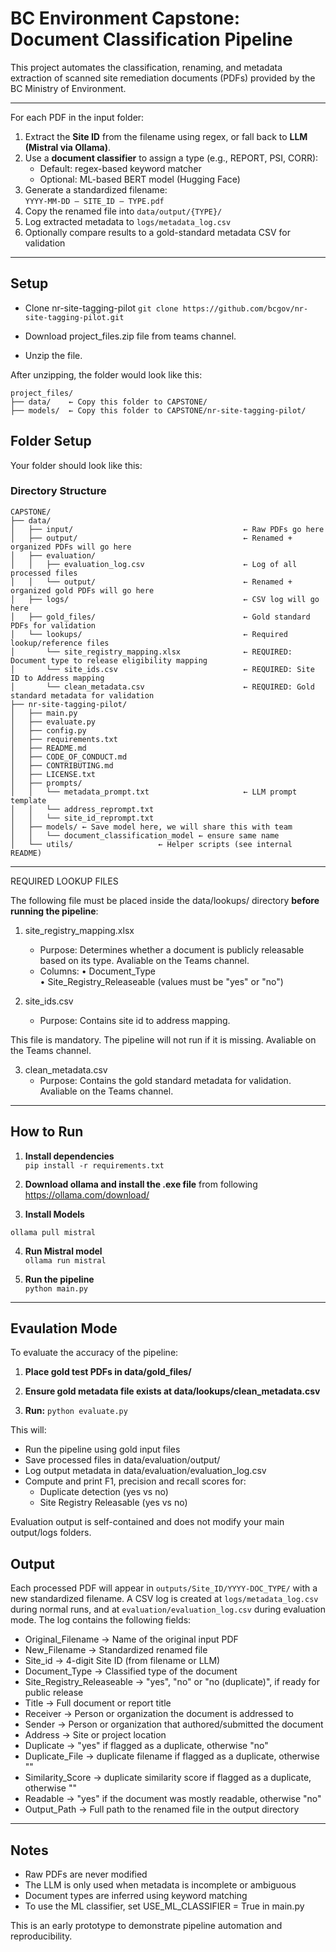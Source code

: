 # BC Environment Capstone: Document Classification Pipeline

This project automates the classification, renaming, and metadata extraction of scanned site remediation documents (PDFs) provided by the BC Ministry of Environment.

---

For each PDF in the input folder:

1. Extract the **Site ID** from the filename using regex, or fall back to **LLM (Mistral via Ollama)**.
2. Use a **document classifier** to assign a type (e.g., REPORT, PSI, CORR):
   - Default: regex-based keyword matcher
   - Optional: ML-based BERT model (Hugging Face)
3. Generate a standardized filename:  
   `YYYY-MM-DD – SITE_ID – TYPE.pdf`
4. Copy the renamed file into `data/output/{TYPE}/`
5. Log extracted metadata to `logs/metadata_log.csv`
6. Optionally compare results to a gold-standard metadata CSV for validation

---

## Setup

- Clone nr-site-tagging-pilot
```git clone https://github.com/bcgov/nr-site-tagging-pilot.git```

- Download project_files.zip file from teams channel.

- Unzip the file.

After unzipping, the folder would look like this:

```
project_files/
├── data/    ← Copy this folder to CAPSTONE/
├── models/  ← Copy this folder to CAPSTONE/nr-site-tagging-pilot/
```

## Folder Setup

Your folder should look like this:

### **Directory Structure**

```plaintext
CAPSTONE/
├── data/
│   ├── input/                                      ← Raw PDFs go here
│   ├── output/                                     ← Renamed + organized PDFs will go here
│   ├── evaluation/
│   │   ├── evaluation_log.csv                      ← Log of all processed files
│   │   └── output/                                 ← Renamed + organized gold PDFs will go here
│   ├── logs/                                       ← CSV log will go here
│   ├── gold_files/                                 ← Gold standard PDFs for validation
│   └── lookups/                                    ← Required lookup/reference files
│       └── site_registry_mapping.xlsx              ← REQUIRED: Document type to release eligibility mapping
│       └── site_ids.csv                            ← REQUIRED: Site ID to Address mapping
│       └── clean_metadata.csv                      ← REQUIRED: Gold standard metadata for validation
├── nr-site-tagging-pilot/
│   ├── main.py
│   ├── evaluate.py
│   ├── config.py
│   ├── requirements.txt
│   ├── README.md
│   ├── CODE_OF_CONDUCT.md
│   ├── CONTRIBUTING.md
│   ├── LICENSE.txt
│   ├── prompts/
│   │   └── metadata_prompt.txt                     ← LLM prompt template
│   │   └── address_reprompt.txt
│   │   └── site_id_reprompt.txt
│   ├── models/ ← Save model here, we will share this with team
│   │   └── document_classification_model ← ensure same name
│   └── utils/                   ← Helper scripts (see internal README)

```

---

REQUIRED LOOKUP FILES

The following file must be placed inside the data/lookups/ directory **before running the pipeline**:

1. site_registry_mapping.xlsx
   - Purpose: Determines whether a document is publicly releasable based on its type. Avaliable on the Teams channel.
   - Columns:
     • Document_Type  
     • Site_Registry_Releaseable (values must be "yes" or "no")

2. site_ids.csv  
   - Purpose: Contains site id to address mapping.  

This file is mandatory. The pipeline will not run if it is missing. Avaliable on the Teams channel.

3. clean_metadata.csv  
   - Purpose: Contains the gold standard metadata for validation. Avaliable on the Teams channel.

---

## How to Run

1. **Install dependencies**  
`pip install -r requirements.txt`

2. **Download ollama and install the .exe file** from following <https://ollama.com/download/>

3. **Install Models**

`ollama pull mistral`

4. **Run Mistral model**  
`ollama run mistral`

5. **Run the pipeline**  
`python main.py`

---

## Evaulation Mode

To evaluate the accuracy of the pipeline:

1. **Place gold test PDFs in data/gold_files/**

2. **Ensure gold metadata file exists at data/lookups/clean_metadata.csv**

3. **Run:**
`python evaluate.py`

This will:

- Run the pipeline using gold input files
- Save processed files in data/evaluation/output/
- Log output metadata in data/evaluation/evaluation_log.csv
- Compute and print F1, precision and recall scores for:
  - Duplicate detection (yes vs no)
  - Site Registry Releasable (yes vs no)

Evaluation output is self-contained and does not modify your main output/logs folders.

## Output

Each processed PDF will appear in `outputs/Site_ID/YYYY-DOC_TYPE/` with a new standardized filename. A CSV log is created at `logs/metadata_log.csv` during normal runs, and at `evaluation/evaluation_log.csv` during evaluation mode. The log contains the following fields:

- Original_Filename            → Name of the original input PDF
- New_Filename                 → Standardized renamed file
- Site_id                      → 4-digit Site ID (from filename or LLM)
- Document_Type                → Classified type of the document
- Site_Registry_Releaseable    → "yes", "no" or "no (duplicate)", if ready for public release
- Title                        → Full document or report title
- Receiver                     → Person or organization the document is addressed to
- Sender                       → Person or organization that authored/submitted the document
- Address                      → Site or project location
- Duplicate                    → "yes" if flagged as a duplicate, otherwise "no"
- Duplicate_File               → duplicate filename if flagged as a duplicate, otherwise ""
- Similarity_Score             → duplicate similarity score if flagged as a duplicate, otherwise ""
- Readable                     → "yes" if the document was mostly readable, otherwise "no"
- Output_Path                  → Full path to the renamed file in the output directory

---

## Notes

- Raw PDFs are never modified
- The LLM is only used when metadata is incomplete or ambiguous
- Document types are inferred using keyword matching
- To use the ML classifier, set USE_ML_CLASSIFIER = True in main.py

This is an early prototype to demonstrate pipeline automation and reproducibility.

